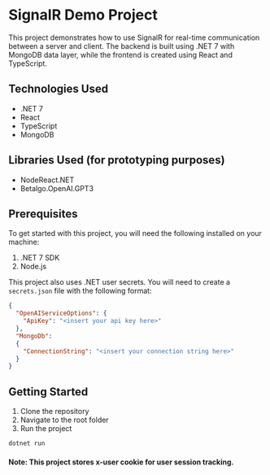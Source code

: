 # SignalR Demo Project

This project demonstrates how to use SignalR for real-time communication between a server and client. The backend is built using .NET 7 with MongoDB data layer, while the frontend is created using React and TypeScript. 

## Technologies Used

- .NET 7
- React
- TypeScript
- MongoDB

## Libraries Used (for prototyping purposes)

- NodeReact.NET
- Betalgo.OpenAI.GPT3

## Prerequisites

To get started with this project, you will need the following installed on your machine:

1. .NET 7 SDK
2. Node.js

This project also uses .NET user secrets. You will need to create a `secrets.json` file with the following format:

```json
{
  "OpenAIServiceOptions": {
    "ApiKey": "<insert your api key here>"
  },
  "MongoDb":
  {
    "ConnectionString": "<insert your connection string here>"
  }
}

```

## Getting Started

1. Clone the repository
2. Navigate to the root folder
3. Run the project
```bash
dotnet run
```

#### Note: This project stores x-user cookie for user session tracking.

